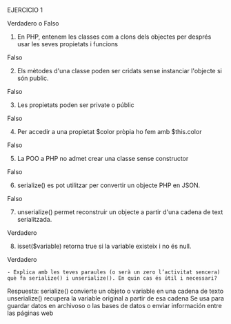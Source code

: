 EJERCICIO 1 

Verdadero o Falso

1. En PHP, entenem les classes com a clons dels objectes per després usar les seves propietats i funcions

Falso

2. Els mètodes d'una classe poden ser cridats sense instanciar l'objecte si són public.

Falso

3. Les propietats poden ser private o públic

Falso

4. Per accedir a una propietat $color pròpia ho fem amb $this.color

Falso

5. La POO a PHP no admet crear una classe sense constructor

Falso

6. serialize() es pot utilitzar per convertir un objecte PHP en JSON.

Falso

7. unserialize() permet reconstruir un objecte a partir d'una cadena de text serialitzada.

Verdadero

8. isset($variable) retorna true si la variable existeix i no és null.

Verdadero





    - Explica amb les teves paraules (o serà un zero l’activitat sencera) què fa serialize() i unserialize(). En quin cas és útil i necessari?

Respuesta:
serialize() convierte un objeto o variable en una cadena de texto
unserialize() recupera la variable original a partir de esa cadena
Se usa para guardar datos en archivoso o las bases de datos o enviar información entre las páginas web